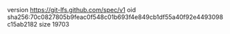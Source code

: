 version https://git-lfs.github.com/spec/v1
oid sha256:70c0827805b9feac0f548c01b693f4e849cb1df55a40f92e4493098c15ab2182
size 19703
